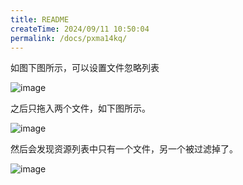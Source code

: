 ```yaml
---
title: README
createTime: 2024/09/11 10:50:04
permalink: /docs/pxma14kq/
---
```


如图下图所示，可以设置文件忽略列表

![image](30.PNG)

之后只拖入两个文件，如下图所示。

![image](31.png)

然后会发现资源列表中只有一个文件，另一个被过滤掉了。

![image](32.PNG)